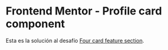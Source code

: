 # Frontend Mentor - Profile card component 

Esta es la solución al desafío [Four card feature section](https://www.frontendmentor.io/challenges/four-card-feature-section-weK1eFYK).